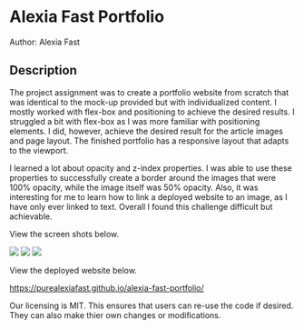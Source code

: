 # Alexia Fast Portfolio 

Author: Alexia Fast

## Description

The project assignment was to create a portfolio website from scratch that was identical to the mock-up provided but with individualized content. I mostly worked with flex-box and positioning to achieve the desired results. I struggled a bit with flex-box as I was more familiar with positioning elements. I did, however, achieve the desired result for the article images and page layout. The finished portfolio has a responsive layout that adapts to the viewport. 

I learned a lot about opacity and z-index properties. I was able to use these properties to successfully create a border around the images that were 100% opacity, while the image itself was 50% opacity. Also, it was interesting for me to learn how to link a deployed website to an image, as I have only ever linked to text. Overall I found this challenge difficult but achievable.

View the screen shots below.

<img src="alexia-fast-potfolio/images/screenshot1.jpg">
<img src="alexia-fast-portfolio/images/screenshot2.jpg">
<img src="alexia-fast-portfolio/images/screenshot3.jpg">

View the deployed website below.

https://purealexiafast.github.io/alexia-fast-portfolio/


Our licensing is MIT. This ensures that users can re-use the code if desired. They can also make thier own changes or modifications.




